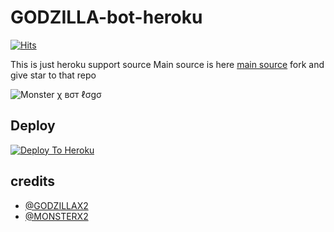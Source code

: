 # GODZILLA-bot-heroku
[![Hits](https://hits.seeyoufarm.com/api/count/incr/badge.svg?url=https%3A%2F%2Fgithub.com%2FMr-confused%2Fcatpack&count_bg=%2379C83D&title_bg=%23555555&icon=&icon_color=%23E7E7E7&title=hits&edge_flat=false)](https://github.com/GODZILLA-BOT/GODZILLAbot)

This is just heroku support source 
Main source is here [main source](https://github.com/GODZILLA-BOT/GODZILLAbot) fork and give star to that repo

![Monster χ вσт ℓσgσ](https://telegra.ph/file/7ebbb615aa58935b2227b.jpg) 

## Deploy
[![Deploy To Heroku](https://www.herokucdn.com/deploy/button.svg)](https://dashboard.heroku.com/new?button-url=https%3A%2F%2Fgithub.com%2FMr-confused%2Fcatpack&template=https%3A%2F%2Fgithub.com%2FMr-confused%2Fcatpack)

## credits
   - [@GODZILLAX2](https://t.me/@GODZILLAX2)
   - [@MONSTERX2](https://t.me/@MONSTERX2)



